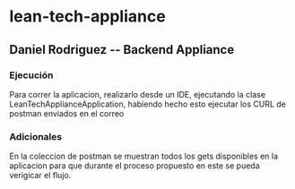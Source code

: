 # lean-tech-appliance
## Daniel Rodriguez -- Backend Appliance

###  Ejecución 

Para correr la aplicacion, realizarlo desde un IDE, ejecutando la clase LeanTechApplianceApplication, habiendo hecho esto ejecutar los CURL de postman enviados en el correo

### Adicionales

En la coleccion de postman se muestran todos los gets disponibles en la aplicacion para que durante el proceso propuesto en este se pueda verigicar el flujo.
